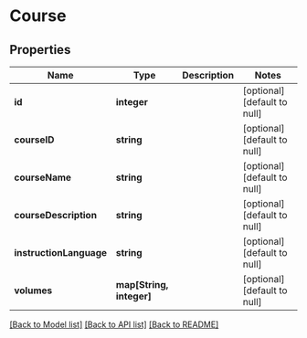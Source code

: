 # Course

## Properties
Name | Type | Description | Notes
------------ | ------------- | ------------- | -------------
**id** | **integer** |  | [optional] [default to null]
**courseID** | **string** |  | [optional] [default to null]
**courseName** | **string** |  | [optional] [default to null]
**courseDescription** | **string** |  | [optional] [default to null]
**instructionLanguage** | **string** |  | [optional] [default to null]
**volumes** | **map[String, integer]** |  | [optional] [default to null]

[[Back to Model list]](../README.md#documentation-for-models) [[Back to API list]](../README.md#documentation-for-api-endpoints) [[Back to README]](../README.md)


